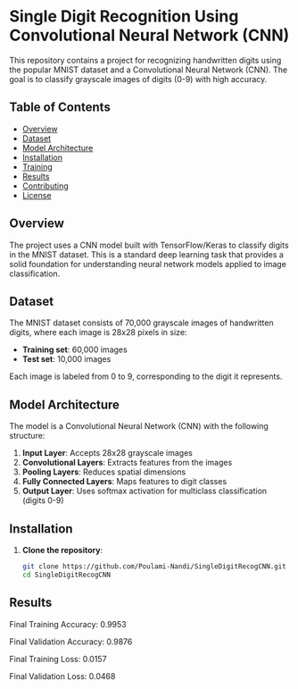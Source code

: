 # Single Digit Recognition Using Convolutional Neural Network (CNN)

This repository contains a project for recognizing handwritten digits using the popular MNIST dataset and a Convolutional Neural Network (CNN). The goal is to classify grayscale images of digits (0-9) with high accuracy.

## Table of Contents
- [Overview](#overview)
- [Dataset](#dataset)
- [Model Architecture](#model-architecture)
- [Installation](#installation)
- [Training](#training)
- [Results](#results)
- [Contributing](#contributing)
- [License](#license)

## Overview
The project uses a CNN model built with TensorFlow/Keras to classify digits in the MNIST dataset. This is a standard deep learning task that provides a solid foundation for understanding neural network models applied to image classification.

## Dataset
The MNIST dataset consists of 70,000 grayscale images of handwritten digits, where each image is 28x28 pixels in size:
- **Training set**: 60,000 images
- **Test set**: 10,000 images

Each image is labeled from 0 to 9, corresponding to the digit it represents.

## Model Architecture
The model is a Convolutional Neural Network (CNN) with the following structure:
1. **Input Layer**: Accepts 28x28 grayscale images
2. **Convolutional Layers**: Extracts features from the images
3. **Pooling Layers**: Reduces spatial dimensions
4. **Fully Connected Layers**: Maps features to digit classes
5. **Output Layer**: Uses softmax activation for multiclass classification (digits 0-9)

## Installation

1. **Clone the repository**:
   ```bash
   git clone https://github.com/Poulami-Nandi/SingleDigitRecogCNN.git
   cd SingleDigitRecogCNN

## Results
Final Training Accuracy: 0.9953

Final Validation Accuracy: 0.9876

Final Training Loss: 0.0157

Final Validation Loss: 0.0468

